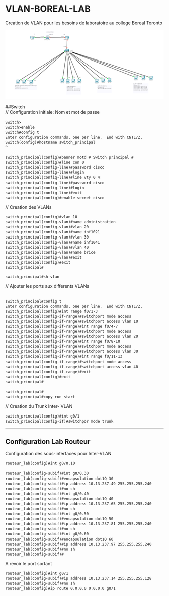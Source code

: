 # VLAN-BOREAL-LAB
Creation de VLAN pour les besoins de laboratoire au college Boreal Toronto

![alt tag](https://github.com/CollegeBoreal/VLAN-BOREAL-LAB/blob/master/VLAN-LAB.png)


##Switch  
// Configuration initiale: Nom et mot de passe 
```
Switch>
Switch>enable
Switch#config t
Enter configuration commands, one per line.  End with CNTL/Z.
Switch(config)#hostname switch_principal                                ^

switch_principal(config)#banner motd # Switch principal #
switch_principal(config)#line con 0
switch_principal(config-line)#password cisco
switch_principal(config-line)#login
switch_principal(config-line)#line vty 0 4
switch_principal(config-line)#password cisco
switch_principal(config-line)#login
switch_principal(config-line)#exit
switch_principal(config)#enable secret cisco
```
// Creation des VLANs
```
switch_principal(config)#vlan 10
switch_principal(config-vlan)#name administration
switch_principal(config-vlan)#vlan 20
switch_principal(config-vlan)#name inf1021
switch_principal(config-vlan)#vlan 30
switch_principal(config-vlan)#name inf1041
switch_principal(config-vlan)#vlan 40
switch_principal(config-vlan)#name brice
switch_principal(config-vlan)#exit
switch_principal(config)#exit
switch_principal#
```

```
switch_principal#sh vlan
```
// Ajouter les ports aux differents VLANs 
```

switch_principal#config t
Enter configuration commands, one per line.  End with CNTL/Z.
switch_principal(config)#int range f0/1-3
switch_principal(config-if-range)#switchport mode access
switch_principal(config-if-range)#switchport access vlan 10
switch_principal(config-if-range)#int range f0/4-7
switch_principal(config-if-range)#switchport mode access
switch_principal(config-if-range)#switchport access vlan 20
switch_principal(config-if-range)#int range f0/8-10
switch_principal(config-if-range)#switchport mode access
switch_principal(config-if-range)#switchport access vlan 30
switch_principal(config-if-range)#int range f0/11-13
switch_principal(config-if-range)#switchport mode access
switch_principal(config-if-range)#switchport access vlan 40
switch_principal(config-if-range)#exit
switch_principal(config)#exit
switch_principal#

switch_principal#
switch_principal#copy run start
```

// Creation du Trunk Inter- VLAN

```
switch_principal(config)#int g0/1
switch_principal(config-if)#switchpor mode trunk
```

-----------------------

## Configuration Lab Routeur 

Configuration des sous-interfaces pour Inter-VLAN
```
routeur_lab(config)#int g0/0.10

routeur_lab(config-subif)#int g0/0.30
routeur_lab(config-subif)#encapsulation dot1Q 30
routeur_lab(config-subif)#ip address 10.13.237.49 255.255.255.240
routeur_lab(config-subif)#no sh
routeur_lab(config-subif)#int g0/0.40
routeur_lab(config-subif)#encapsulation dot1Q 40
routeur_lab(config-subif)#ip address 10.13.237.65 255.255.255.240
routeur_lab(config-subif)#no sh
routeur_lab(config-subif)#int g0/0.50
routeur_lab(config-subif)#encapsulation dot1Q 50
routeur_lab(config-subif)#ip address 10.13.237.81 255.255.255.240
routeur_lab(config-subif)#no sh
routeur_lab(config-subif)#int g0/0.60
routeur_lab(config-subif)#encapsulation dot1Q 60
routeur_lab(config-subif)#ip address 10.13.237.97 255.255.255.240
routeur_lab(config-subif)#no sh
routeur_lab(config-subif)#
```
A revoir le port sortant 
```
routeur_lab(config)#int g0/1
routeur_lab(config-subif)#ip address 10.13.237.14 255.255.255.128
routeur_lab(config-subif)#no sh
routeur_lab(config)#ip route 0.0.0.0 0.0.0.0 g0/1
```
